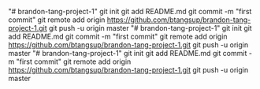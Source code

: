 "# brandon-tang-project-1"  git init git add README.md git commit -m "first commit" git remote add origin https://github.com/btangsup/brandon-tang-project-1.git git push -u origin master
"# brandon-tang-project-1"  git init git add README.md git commit -m "first commit" git remote add origin https://github.com/btangsup/brandon-tang-project-1.git git push -u origin master
"# brandon-tang-project-1"  git init git add README.md git commit -m "first commit" git remote add origin https://github.com/btangsup/brandon-tang-project-1.git git push -u origin master
